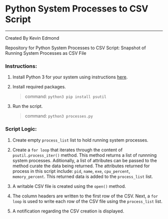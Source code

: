 # Python System Processes to CSV Script

---

Created By Kevin Edmond

Repository for Python System Processes to CSV Script: Snapshot of Running System Processes as CSV File

### Instructions:

1. Install Python 3 for your system using instructions [here](https://www.python.org/downloads/).<br>

2. Install required packages.<br>

   > command: `python3 pip install psutil`

3. Run the script.<br>

   > command: `python3 processes.py`

### Script Logic:

1. Create empty `process_list` list to hold running system processes.

2. Create a `for loop` that iterates through the content of `psutil.process_iter()` method. This method returns a list of runnning system processes. Aditionally, a list of attributes can be passed to the method curate the data being returned. The attributes returned for process in this script include: `pid`, `name`, `exe`, `cpu_percent`, `memory_percent`. This returned data is added to the `process_list` list.

3. A writable CSV file is created using the `open()` method.

4. The column headers are written to the first row of the CSV. Next, a `for loop` is used to write each row of the CSV file using the `process_list` list.

5. A notification regarding the CSV creation is displayed.
